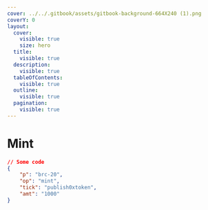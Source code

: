 ```yaml
---
cover: ../../.gitbook/assets/gitbook-background-664X240 (1).png
coverY: 0
layout:
  cover:
    visible: true
    size: hero
  title:
    visible: true
  description:
    visible: true
  tableOfContents:
    visible: true
  outline:
    visible: true
  pagination:
    visible: true
---
```


# Mint

```json
// Some code
{ 
    "p": "brc-20", 
    "op": "mint", 
    "tick": "publish0xtoken", 
    "amt": "1000" 
}
```
